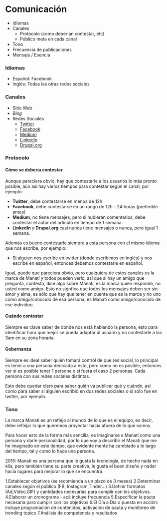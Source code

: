 # Comunicación

* Idiomas
* Canales
  * Protocolo (como deberían contestar, etc)
  * Público meta en cada canal
* Tono
* Frecuencia de publicaciones
* Mensaje / Esencia

### Idiomas
* Español: Facebook
* Inglés: Todas las otras redes sociales

### Canales
* Sitio Web
* *Blog*
* Redes Sociales
  * [Twitter](https://twitter.com/estudiomanati)
  * [Facebook](https://www.facebook.com/estudiomanati/)
  * [Medium](https://medium.com/manati-web-agency)
  * [LinkedIn](https://www.linkedin.com/company/3823585)
  * [Drupal.org](https://www.drupal.org/manat%C3%AD)

### Protocolo

#### Cómo se debería contestar
Aunque pareciera obvio, hay que contestarle a los usuarios lo más pronto posible, aún así hay varios tiempos para contestar según el canal, por ejemplo:

* **Twitter**, debe contestarse en menos de 12h
* **Facebook**, debe contestarse en un rango de 12h - 24 horas (preferible antes)
* **Medium**, no tiene mensajes, pero si hubieran comentarios, debe contestar el autor del artículo en tiempo de 1 semana.
* **LinkedIn** y **Drupal.org** casi nunca tiene mensajes o nunca, pero igual 1 semana.

Además es bueno contestarle siempre a esta persona con el mismo idioma que nos escribe, por ejemplo:
* Si alguien nos escribe en twitter (donde escribimos en inglés) y nos escribe en español, entonces debemos contestarle en español.

Igual, puede que pareciera obvio, pero cualquiera de estos canales es la marca de Manatí y todos pueden verlo, así que si hay un amigo que pregunta, contesta, dice algo sobre Manatí, es la marca quien responde, no usted como amigo. Esto no signfica que todos los mensajes deben ser sin amor y alma, es sólo que hay que tener en cuenta que es la marca y no uno como amigo/conocido de esa persona, es Manatí como amigo/conocido de ese individuo.

#### Cuándo contestar
Siempre es clave saber de dónde nos está hablando la persona, esto para identificar hora que mejor se pueda adaptar al usuario y no contestarle a las 3am en su zona horaria.

#### Gobernanza
Siempre es ideal saber quién tomará control de que red social, lo principal es tener a una persona dedicada a esto, pero como no es posible, entonces ver si es posible tener 1 persona o si fuera el caso 2 personas. Cada persona con sus redes sociales distintas. 

Esto debe quedar claro para saber quién va publicar qué y cuándo, así como para saber si alguien escribió en dos redes sociales o si sólo fue en twitter, por ejemplo.

### Tono
La marca Manatí es un reflejo al mundo de lo que es el equipo, es decir, debe reflejar lo que queremos proyectar hacia afuera de lo que somos. 

Para hacer esto de la forma más sencilla, es imaginarse a Manatí como una persona y darle personalidad, por lo que voy a describir el Manatí que me he imaginado en este tiempo, que evidente mente ha cambiado a lo largo del tiempo, tal y como lo hace una persona.

2015:
Manatí es una persona que le gusta la tecnología, de hecho nada en ella, pero también tiene su parte creativa, le gusta el buen diseño y nadar hacia lugares para mejorar lo que se encuentra.


1.Establecer objetivos (se recomienda a un plazo de 3 meses)
2.Determinar canales según el público (FB, Instagram,Tinder...)
3.Definir formatos (Ad,Video,GIF) y cantidades necesarias para cumplir con los objetivos.
4.Elaborar un cronograma - acá incluye frecuencia
5.Especificar la pauta necesaria para cumplir con los objetivos
6.El Día a Día o puesta en acción: incluye programación de contenidos, activación de pauta y monitoreo de trending topics
7.Análisis de competencia y resultados
